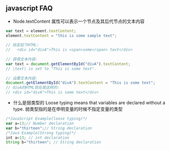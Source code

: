 ## javascript FAQ

- Node.textContent 属性可以表示一个节点及其后代节点的文本内容
```javascript
var text = element.textContent;
element.textContent = "this is some sample text";
  
// 给定如下HTML:
//   <div id="divA">This is <span>some</span> text</div>
  
// 获得文本内容:
var text = document.getElementById("divA").textContent;
// |text| is set to "This is some text".
  
// 设置文本内容:
document.getElementById("divA").textContent = "This is some text";
// divA的HTML现在是这样的:
// <div id="divA">This is some text</div>
```

- 什么是弱类型的
Loose typing means that variables are declared without a type.
弱类型指的是在申明变量的时候不指定变量的类型
```JavaScript
/*JavaScript Example(loose typing)*/
var a=13;// Number declaration
var b="thirteen";// String declaration
/*Java Example(Strong typing)*/
int a=13; // int declaration
String b="thirteen"; // String declaration
```
